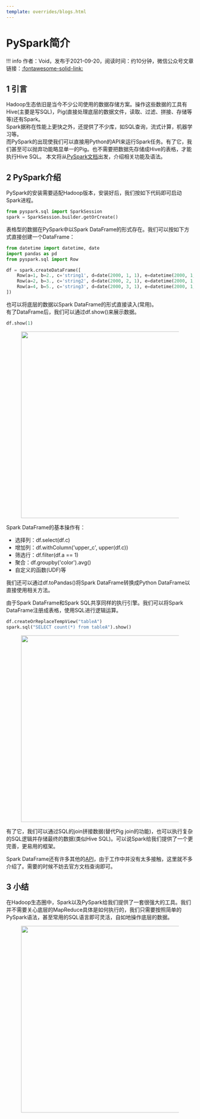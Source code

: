 ```yaml
---
template: overrides/blogs.html
---
```


# PySpark简介

!!! info 
    作者：Void，发布于2021-09-20，阅读时间：约10分钟，微信公众号文章链接：[:fontawesome-solid-link:](https://mp.weixin.qq.com/s/oaT49hLhGiL_ajz1dIlGcQ)

## 1 引言

Hadoop生态依旧是当今不少公司使用的数据存储方案。操作这些数据的工具有Hive(主要是写SQL)，Pig(直接处理底层的数据文件，读取、过滤、拼接、存储等等)还有Spark。  
Spark据称在性能上更快之外，还提供了不少库，如SQL查询，流式计算，机器学习等。  
而PySpark的出现使我们可以直接用Python的API来运行Spark任务。有了它，我们甚至可以抛弃功能略显单一的Pig。也不需要把数据先存储成Hive的表格，才能执行Hive SQL。
本文将从[PySpark文档](https://spark.apache.org/docs/latest/api/python/index.html)出发，介绍相关功能及语法。

## 2 PySpark介绍

PySpark的安装需要适配Hadoop版本，安装好后，我们按如下代码即可启动Spark进程。

```python
from pyspark.sql import SparkSession
spark = SparkSession.builder.getOrCreate()
```

表格型的数据在PySpark中以Spark DataFrame的形式存在。我们可以按如下方式直接创建一个DataFrame：

```python
from datetime import datetime, date
import pandas as pd
from pyspark.sql import Row

df = spark.createDataFrame([
    Row(a=1, b=2., c='string1', d=date(2000, 1, 1), e=datetime(2000, 1, 1, 12, 0)),
    Row(a=2, b=3., c='string2', d=date(2000, 2, 1), e=datetime(2000, 1, 2, 12, 0)),
    Row(a=4, b=5., c='string3', d=date(2000, 3, 1), e=datetime(2000, 1, 3, 12, 0))
])
```

也可以将底层的数据以Spark DataFrame的形式直接读入(常用)。  
有了DataFrame后，我们可以通过df.show()来展示数据。

```python
df.show(1)
```

<figure>
  <img src="https://cdn.jsdelivr.net/gh/BulletTech2021/Pics/2021-6-14/1623639526512-1080P%20(Full%20HD)%20-%20Tail%20Pic.png" width="500" />
</figure>

Spark DataFrame的基本操作有：

- 选择列：df.select(df.c)
- 增加列：df.withColumn('upper_c', upper(df.c))
- 筛选行：df.filter(df.a == 1)
- 聚合：df.groupby('color').avg()
- 自定义的函数(UDF)等

我们还可以通过df.toPandas()将Spark DataFrame转换成Python DataFrame以直接使用相关方法。

由于Spark DataFrame和Spark SQL共享同样的执行引擎。我们可以将Spark DataFrame注册成表格，使用SQL进行逻辑运算。

```python
df.createOrReplaceTempView("tableA")
spark.sql("SELECT count(*) from tableA").show()
```

<figure>
  <img src="https://cdn.jsdelivr.net/gh/BulletTech2021/Pics/2021-6-14/1623639526512-1080P%20(Full%20HD)%20-%20Tail%20Pic.png" width="500" />
</figure>

有了它，我们可以通过SQL的join拼接数据(替代Pig join的功能)，也可以执行复杂的SQL逻辑并存储最终的数据(类似Hive SQL)。可以说Spark给我们提供了一个更完善，更易用的框架。

Spark DataFrame还有许多其他的[API](https://spark.apache.org/docs/latest/api/python/reference/pyspark.sql.html)，由于工作中并没有太多接触，这里就不多介绍了。需要的时候不妨去官方文档查询即可。

## 3 小结

在Hadoop生态圈中，Spark以及PySpark给我们提供了一套很强大的工具。我们并不需要关心底层的MapReduce具体是如何执行的，我们只需要按照简单的PySpark语法，甚至常用的SQL语言即可灵活，自如地操作底层的数据。

<figure>
  <img src="https://cdn.jsdelivr.net/gh/BulletTech2021/Pics/2021-6-14/1623639526512-1080P%20(Full%20HD)%20-%20Tail%20Pic.png" width="500" />
</figure>
